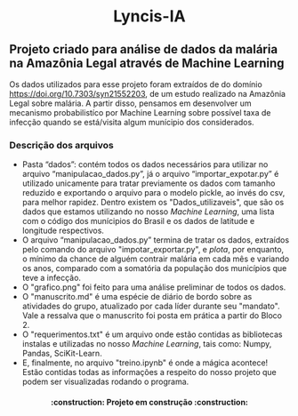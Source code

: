 <h1 align="center"> Lyncis-IA </h1>

## Projeto criado para análise de dados da malária na Amazônia Legal através de Machine Learning

Os dados utilizados para esse projeto foram extraídos de do domínio <https://doi.org/10.7303/syn21552203>, de um estudo realizado na Amazônia Legal sobre malária. A partir disso, pensamos em desenvolver um mecanismo probabilistíco por Machine Learning sobre possível taxa de infecção quando se está/visita algum munícipio dos considerados.

### Descrição dos arquivos

<ul>
  <li>Pasta “dados”: contém todos os dados necessários para utilizar no arquivo “manipulacao_dados.py”, já o arquivo “importar_expotar.py” é utilizado unicamente para tratar previamente os dados com tamanho reduzido e exportando o arquivo para o modelo pickle, ao invés do csv, para melhor rapidez. Dentro existem os "Dados_utilizaveis", que são os dados que estamos utilizando no nosso <em>Machine Learning</em>, uma lista com o código dos munícipios do Brasil e os dados de latitude e longitude respectivos.</li>
  <li>O arquivo “manipulacao_dados.py” termina de tratar os dados, extraídos pelo comando do arquivo "impotar_exportar.py", e <em>plota</em>, por enquanto, o mínimo da chance de alguém contrair malária em cada mês e variando os anos, comparado com a somatória da população dos municípios que teve a infecção.</li>
  <li>O "grafico.png" foi feito para uma análise preliminar de todos os dados.</li>
  <li>O "manuscrito.md" é uma espécie de diário de bordo sobre as atividades do grupo, atualizado por cada líder durante seu "mandato". Vale a ressalva que o manuscrito foi posta em prática a partir do Bloco 2.
  <li>O "requerimentos.txt" é um arquivo onde estão contidas as bibliotecas instalas e utilizadas no nosso <em>Machine Learning</em>, tais como: Numpy, Pandas, SciKit-Learn.
  <li>E, finalmente, no arquivo "treino.ipynb" é onde a mágica acontece! Estão contidas todas as informações a respeito do nosso projeto que podem ser visualizadas rodando o programa.

</ul>

<h4 align="center">
    :construction:  Projeto em construção  :construction:
</h4>
